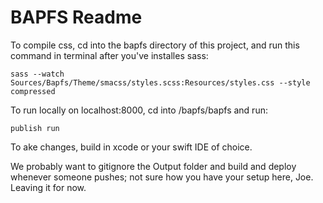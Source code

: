 # BAPFS Readme

To compile css, cd into the bapfs directory of this project, and run this command in terminal after you've installes sass:
```
sass --watch Sources/Bapfs/Theme/smacss/styles.scss:Resources/styles.css --style compressed
```

To run locally on localhost:8000, cd into /bapfs/bapfs and run:
```
publish run
```

To  ake changes, build in xcode or your swift IDE of choice.

We probably want to gitignore the Output folder and build and deploy whenever someone pushes; not sure how you have your setup here, Joe. Leaving it for now.
